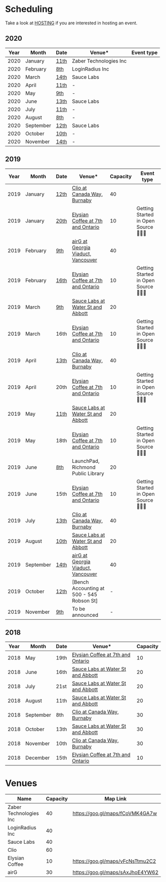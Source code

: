 # Scheduling

Take a look at [HOSTING](https://nodeschool.io/vancouver/HOSTING) if you are interested in hosting an event.

## 2020

Year | Month | Date | Venue* | Event type
---- | ----- | ---- | ----- | ----------
2020 | January | [11th](https://www.meetup.com/nodeschool-vancouver/events/256561672/) | Zaber Technologies Inc |
2020 | February | [8th](https://www.meetup.com/nodeschool-vancouver/events/256561686/) | LoginRadius Inc |
2020 | March | [14th](https://www.meetup.com/nodeschool-vancouver/events/257977976) | Sauce Labs |
2020 | April | [11th](https://www.meetup.com/nodeschool-vancouver/events/258713785/) | - |
2020 | May | [9th](https://www.meetup.com/nodeschool-vancouver/events/260332010/) | - |
2020 | June | [13th](https://www.meetup.com/nodeschool-vancouver/events/260107490/) | Sauce Labs |
2020 | July | [11th](https://www.meetup.com/nodeschool-vancouver/events/260825524) | - |
2020 | August | [8th](https://www.meetup.com/nodeschool-vancouver/events/262570784/) | - |
2020 | September | [12th](https://www.meetup.com/nodeschool-vancouver/events/263961682/) | Sauce Labs |
2020 | October | [10th](https://www.meetup.com/nodeschool-vancouver/events/264018794/) | - |
2020 | November | [14th](https://www.meetup.com/nodeschool-vancouver/events/264018813) | - |

## 2019

Year | Month | Date | Venue* | Capacity | Event type
---- | ----- | ---- | ----- | -------- | ----------
2019 | January | [12th](https://www.meetup.com/nodeschool-vancouver/events/256561672/) | [Clio at Canada Way, Burnaby](https://goo.gl/maps/fCoVMK4GA7w) | 40 |
2019 | January | [20th](https://www.meetup.com/nodeschool-vancouver/events/257720990/) | [Elysian Coffee at 7th and Ontario](https://goo.gl/maps/vFcNsTtmu2C2) | 10 | Getting Started in Open Source 👩🏽‍💻
2019 | February | [9th](https://www.meetup.com/nodeschool-vancouver/events/256561686/) | [airG at Georgia Viaduct, Vancouver](https://goo.gl/maps/sAxJhoE4YW62) | 40 |
2019 | February | [16th](https://www.meetup.com/nodeschool-vancouver/events/258830915/) | [Elysian Coffee at 7th and Ontario](https://goo.gl/maps/vFcNsTtmu2C2) | 10 | Getting Started in Open Source 👩🏽‍💻
2019 | March | [9th](https://www.meetup.com/nodeschool-vancouver/events/257977976) | [Sauce Labs at Water St and Abbott](https://osm.org/go/WJQrN1jlA?way=136258919) | 20 |
2019 | March | 16th | [Elysian Coffee at 7th and Ontario](https://goo.gl/maps/vFcNsTtmu2C2) | 10 | Getting Started in Open Source 👩🏽‍💻
2019 | April | [13th](https://www.meetup.com/nodeschool-vancouver/events/258713785/) | [Clio at Canada Way, Burnaby](https://goo.gl/maps/fCoVMK4GA7w) | 40 |
2019 | April | 20th | [Elysian Coffee at 7th and Ontario](https://goo.gl/maps/vFcNsTtmu2C2) | 10 | Getting Started in Open Source 👩🏽‍💻
2019 | May | [11th](https://www.meetup.com/nodeschool-vancouver/events/260332010/) | [Sauce Labs at Water St and Abbott](https://osm.org/go/WJQrN1jlA?way=136258919) | 20 |
2019 | May | 18th | [Elysian Coffee at 7th and Ontario](https://goo.gl/maps/vFcNsTtmu2C2) | 10 | Getting Started in Open Source 👩🏽‍💻
2019 | June | [8th](https://www.meetup.com/nodeschool-vancouver/events/260107490/) | LaunchPad, Richmond Public Library | 20 |
2019 | June | 15th | [Elysian Coffee at 7th and Ontario](https://goo.gl/maps/vFcNsTtmu2C2) | 10 | Getting Started in Open Source 👩🏽‍💻
2019 | July | [13th](https://www.meetup.com/nodeschool-vancouver/events/260825524) | [Clio at Canada Way, Burnaby](https://goo.gl/maps/fCoVMK4GA7w) | 40 |
2019 | August | [10th](https://www.meetup.com/nodeschool-vancouver/events/262570784/) | [Sauce Labs at Water St and Abbott](https://osm.org/go/WJQrN1jlA?way=136258919) | 20 |
2019 | September | [14th](https://www.meetup.com/nodeschool-vancouver/events/263961682/) | [airG at Georgia Viaduct, Vancouver](https://goo.gl/maps/sAxJhoE4YW62)| 40 |
2019 | October | [12th](https://www.meetup.com/nodeschool-vancouver/events/264018794/) | [Bench Accounting at 500 - 545 Robson St] | - |
2019 | November | [9th](https://www.meetup.com/nodeschool-vancouver/events/264018813) | To be announced | - |

## 2018

Year | Month | Date | Venue* | Capacity
---- | ----- | ---- | ----- | --------
2018 | May | 19th | [Elysian Coffee at 7th and Ontario](https://goo.gl/maps/vFcNsTtmu2C2) | 10
2018 | June | 16th | [Sauce Labs at Water St and Abbott](https://osm.org/go/WJQrN1jlA?way=136258919) | 20 |
2018 | July | 21st | [Sauce Labs at Water St and Abbott](https://osm.org/go/WJQrN1jlA?way=136258919) | 20 |
2018 | August | 11th | [Sauce Labs at Water St and Abbott](https://osm.org/go/WJQrN1jlA?way=136258919) | 20 |
2018 | September | 8th | [Clio at Canada Way, Burnaby](https://goo.gl/maps/fCoVMK4GA7w) | 30 |
2018 | October | 13th | [Sauce Labs at Water St and Abbott](https://osm.org/go/WJQrN1jlA?way=136258919) | 30 |
2018 | November | 10th | [Clio at Canada Way, Burnaby](https://goo.gl/maps/fCoVMK4GA7w) | 30 |
2018 | December | 15th | [Elysian Coffee at 7th and Ontario](https://goo.gl/maps/vFcNsTtmu2C2) | 10 | 🎄🎄 Holiday Edition 🎄🎄


# Venues

Name | Capacity | Map Link
---- | -------- | --------
Zaber Technologies Inc | 40 | https://goo.gl/maps/fCoVMK4GA7w
LoginRadius Inc | 40
Sauce Labs | 40
Clio | 60
Elysian Coffee | 10 | https://goo.gl/maps/vFcNsTtmu2C2
airG | 30 | https://goo.gl/maps/sAxJhoE4YW62
